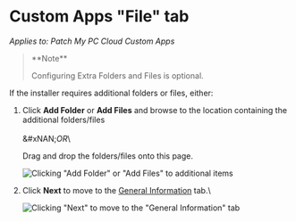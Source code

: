 # Custom Apps "File" tab

_Applies to: Patch My PC Cloud Custom Apps_

> \*\*Note\*\*
>
> Configuring Extra Folders and Files is optional.

If the installer requires additional folders or files, either:

1.  Click **Add Folder** or **Add Files** and browse to the location containing the additional folders/files\
    \
    \&#xNAN;_OR_\\

    Drag and drop the folders/files onto this page.

    ![Clicking "Add Folder" or "Add Files" to additional items](../../../_images/image-\(213\).png)
2.  Click **Next** to move to the [General Information](custom-apps-general-information-tab.md) tab.\\

    ![Clicking "Next" to move to the "General Information" tab](../../../_images/image-\(214\).png)
